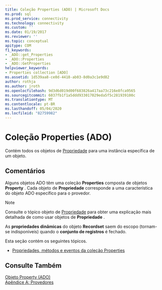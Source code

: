 ```yaml
---
title: Coleção Properties (ADO) | Microsoft Docs
ms.prod: sql
ms.prod_service: connectivity
ms.technology: connectivity
ms.custom: ''
ms.date: 01/19/2017
ms.reviewer: ''
ms.topic: conceptual
apitype: COM
f1_keywords:
- _ADO::get_Properties
- _ADO::Properties
- _ADO::GetProperties
helpviewer_keywords:
- Properties collection [ADO]
ms.assetid: 1d539aa8-ce0d-4418-ab03-8d0a3c1e9d82
author: rothja
ms.author: jroth
ms.openlocfilehash: 9d3d6d019d00f683826a417aa73c216e8fca9565
ms.sourcegitcommit: 6037fb1f1a5ddd933017029eda5f5c281939100c
ms.translationtype: MT
ms.contentlocale: pt-BR
ms.lasthandoff: 05/04/2020
ms.locfileid: "82759982"
---
```

# <a name="properties-collection-ado"></a>Coleção Properties (ADO)
Contém todos os objetos de [Propriedade](../../../ado/reference/ado-api/property-object-ado.md) para uma instância específica de um objeto.  
  
## <a name="remarks"></a>Comentários  
 Alguns objetos ADO têm uma coleção **Properties** composta de objetos **Property** . Cada objeto de **Propriedade** corresponde a uma característica do objeto ADO específico para o provedor.  
  
> [!NOTE]
>  Consulte o tópico objeto de [Propriedade](../../../ado/reference/ado-api/property-object-ado.md) para obter uma explicação mais detalhada de como usar objetos de **Propriedade** .  
  
 As **propriedades dinâmicas** do objeto **Recordset** saem do escopo (tornam-se indisponíveis) quando o **conjunto de registros** é fechado.  
  
 Esta seção contém os seguintes tópicos.  
  
-   [Propriedades, métodos e eventos da coleção Properties](../../../ado/reference/ado-api/properties-collection-properties-methods-and-events.md)  
  
## <a name="see-also"></a>Consulte Também  
 [Objeto Property (ADO)](../../../ado/reference/ado-api/property-object-ado.md)   
 [Apêndice A: Provedores](../../../ado/guide/appendixes/appendix-a-providers.md)
